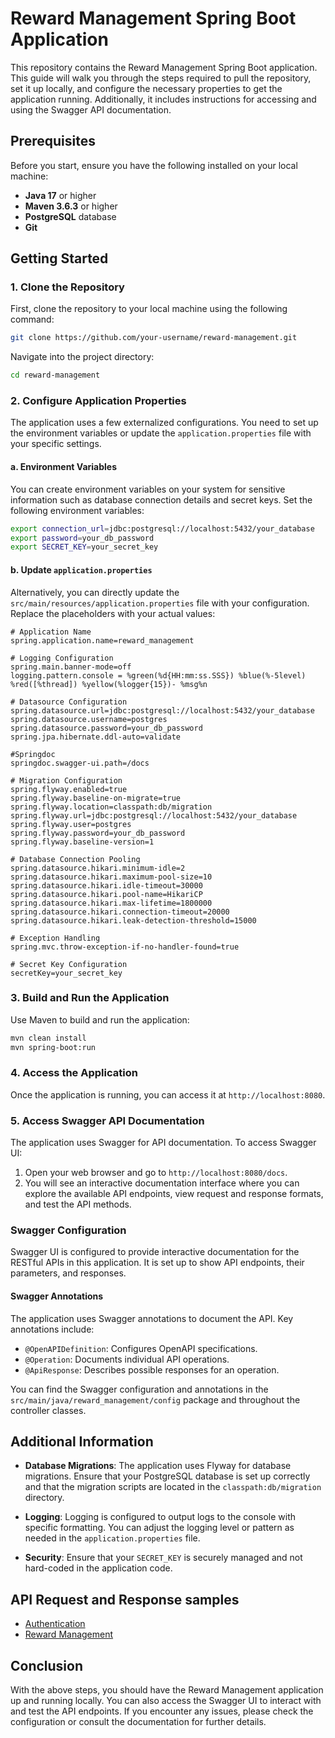 # Reward Management Spring Boot Application

This repository contains the Reward Management Spring Boot application. This guide will walk you through the steps required to pull the repository, set it up locally, and configure the necessary properties to get the application running. Additionally, it includes instructions for accessing and using the Swagger API documentation.

## Prerequisites

Before you start, ensure you have the following installed on your local machine:

- **Java 17** or higher
- **Maven 3.6.3** or higher
- **PostgreSQL** database
- **Git**

## Getting Started

### 1. Clone the Repository

First, clone the repository to your local machine using the following command:

```bash
git clone https://github.com/your-username/reward-management.git
```

Navigate into the project directory:

```bash
cd reward-management
```

### 2. Configure Application Properties

The application uses a few externalized configurations. You need to set up the environment variables or update the `application.properties` file with your specific settings.

#### a. Environment Variables

You can create environment variables on your system for sensitive information such as database connection details and secret keys. Set the following environment variables:

```bash
export connection_url=jdbc:postgresql://localhost:5432/your_database
export password=your_db_password
export SECRET_KEY=your_secret_key
```

#### b. Update `application.properties`

Alternatively, you can directly update the `src/main/resources/application.properties` file with your configuration. Replace the placeholders with your actual values:

```properties
# Application Name
spring.application.name=reward_management

# Logging Configuration
spring.main.banner-mode=off
logging.pattern.console = %green(%d{HH:mm:ss.SSS}) %blue(%-5level) %red([%thread]) %yellow(%logger{15})- %msg%n

# Datasource Configuration
spring.datasource.url=jdbc:postgresql://localhost:5432/your_database
spring.datasource.username=postgres
spring.datasource.password=your_db_password
spring.jpa.hibernate.ddl-auto=validate

#Springdoc
springdoc.swagger-ui.path=/docs

# Migration Configuration
spring.flyway.enabled=true
spring.flyway.baseline-on-migrate=true
spring.flyway.location=classpath:db/migration
spring.flyway.url=jdbc:postgresql://localhost:5432/your_database
spring.flyway.user=postgres
spring.flyway.password=your_db_password
spring.flyway.baseline-version=1

# Database Connection Pooling
spring.datasource.hikari.minimum-idle=2
spring.datasource.hikari.maximum-pool-size=10
spring.datasource.hikari.idle-timeout=30000
spring.datasource.hikari.pool-name=HikariCP
spring.datasource.hikari.max-lifetime=1800000
spring.datasource.hikari.connection-timeout=20000
spring.datasource.hikari.leak-detection-threshold=15000

# Exception Handling
spring.mvc.throw-exception-if-no-handler-found=true

# Secret Key Configuration
secretKey=your_secret_key
```

### 3. Build and Run the Application

Use Maven to build and run the application:

```bash
mvn clean install
mvn spring-boot:run
```

### 4. Access the Application

Once the application is running, you can access it at `http://localhost:8080`.

### 5. Access Swagger API Documentation

The application uses Swagger for API documentation. To access Swagger UI:

1. Open your web browser and go to `http://localhost:8080/docs`.
2. You will see an interactive documentation interface where you can explore the available API endpoints, view request and response formats, and test the API methods.

### Swagger Configuration

Swagger UI is configured to provide interactive documentation for the RESTful APIs in this application. It is set up to show API endpoints, their parameters, and responses.

#### Swagger Annotations

The application uses Swagger annotations to document the API. Key annotations include:

- `@OpenAPIDefinition`: Configures OpenAPI specifications.
- `@Operation`: Documents individual API operations.
- `@ApiResponse`: Describes possible responses for an operation.

You can find the Swagger configuration and annotations in the `src/main/java/reward_management/config` package and throughout the controller classes.

## Additional Information

- **Database Migrations**: The application uses Flyway for database migrations. Ensure that your PostgreSQL database is set up correctly and that the migration scripts are located in the `classpath:db/migration` directory.

- **Logging**: Logging is configured to output logs to the console with specific formatting. You can adjust the logging level or pattern as needed in the `application.properties` file.

- **Security**: Ensure that your `SECRET_KEY` is securely managed and not hard-coded in the application code.

## API Request and Response samples
- [Authentication](document/user.md)
- [Reward Management](document/management.md)

## Conclusion

With the above steps, you should have the Reward Management application up and running locally. You can also access the Swagger UI to interact with and test the API endpoints. If you encounter any issues, please check the configuration or consult the documentation for further details.
